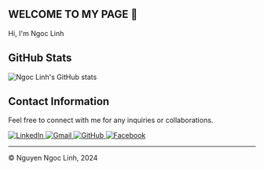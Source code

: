 <!-- Intro -->
## WELCOME TO MY PAGE 👋

Hi, I'm Ngoc Linh 

<!-- Programming -->
## GitHub Stats
![Ngoc Linh's GitHub stats](hhttps://github-readme-stats.vercel.app/api?username=liniio&show_icons=true&hide=contribs,prs&cache_seconds=86400&theme=holi)

<!-- Skills -->

<!-- Contact -->
## Contact Information

Feel free to connect with me for any inquiries or collaborations.

<p>
  <a href="https://www.linkedin.com/">
    <img src="https://img.shields.io/badge/-LINKEDIN-0077B5?style=for-the-badge&logo=linkedin&logoColor=white&label=LinkedIn&labelColor=white&fontFamily=Ubuntu" alt="LinkedIn">
  </a>
  <a href="https://mail.google.com/">
    <img src="https://img.shields.io/badge/-GMAIL-D2472F?style=for-the-badge&logo=gmail&logoColor=white&label=Gmail&labelColor=white&fontFamily=Ubuntu" alt="Gmail">
  </a>
  <a href="https://github.com/">
    <img src="https://img.shields.io/badge/-GITHUB-black?style=for-the-badge&logo=github&logoColor=white&label=GitHub&labelColor=white&fontFamily=Ubuntu" alt="GitHub">
  </a>
  <a href="https://www.facebook.com/">
    <img src="https://img.shields.io/badge/-FACEBOOK-1877F2?style=for-the-badge&logo=facebook&logoColor=white&label=Facebook&labelColor=white&fontFamily=Ubuntu" alt="Facebook">
  </a>
</p>

---

© Nguyen Ngoc Linh, 2024
